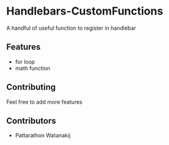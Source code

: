# Handlebars-CustomFunctions

A handful of useful function to register in handlebar

## Features

- for loop
- math function

## Contributing

Feel free to add more features

## Contributors

- Pattarathon Watanakij



